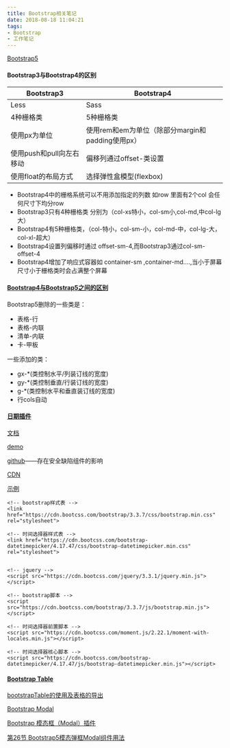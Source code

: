 ```yaml
---
title: Bootstrap相关笔记
date: 2018-08-18 11:04:21
tags:
- Bootstrap
- 工作笔记
---
```


[Bootstrap5](http://www.bootstrap.cn/doc/read/194)

#### Bootstrap3与Bootstrap4的区别

| Bootstrap3               | Bootstrap4                                       |
| ------------------------ | ------------------------------------------------ |
| Less                     | Sass                                             |
| 4种栅格类                | 5种栅格类                                        |
| 使用px为单位             | 使用rem和em为单位（除部分margin和padding使用px） |
| 使用push和pull向左右移动 | 偏移列通过offset-类设置                          |
| 使用float的布局方式      | 选择弹性盒模型(flexbox)                          |

- Bootstrap4中的栅格系统可以不用添加指定的列数 如row 里面有2个col 会任何尺寸下均分row
- Bootstrap3只有4种栅格类 分别为（col-xs特小，col-sm小,col-md,中col-lg大）
- Bootstrap4有5种栅格类，（col-特小，col-sm-小，col-md-中，col-lg-大，col-xl-超大）
- Bootstrap4设置列偏移时通过 offset-sm-4,而Bootstrap3通过col-sm-offset-4
- Bootstrap4增加了响应式容器如 container-sm ,container-md….,当小于屏幕尺寸小于栅格类时会占满整个屏幕



#### [Bootstrap4与Bootstrap5之间的区别](https://www.imangodoc.com/120811.html)

Bootstrap5删除的一些类是：

- 表格-行
- 表格-内联
- 清单-内联
- 卡-甲板

一些添加的类：

- gx-*(类控制水平/列装订线的宽度)
- gy-*(类控制垂直/行装订线的宽度)
- g-*(类控制水平和垂直装订线的宽度)
- 行cols自动



#### [日期插件](https://getdatepicker.com/4/)

[文档](https://bootstrap-datepicker.readthedocs.io/en/stable/)

[demo](https://uxsolutions.github.io/bootstrap-datepicker/?markup=input&format=&weekStart=&startDate=&endDate=&startView=0&minViewMode=0&maxViewMode=4&todayBtn=false&clearBtn=false&language=en&orientation=auto&multidate=&multidateSeparator=&keyboardNavigation=on&forceParse=on#sandbox)

[github](https://github.com/uxsolutions/bootstrap-datepicker)——存在安全缺陷组件的影响

[CDN](https://www.bootcdn.cn/bootstrap-datetimepicker/)

[示例](https://www.eyecon.ro/bootstrap-datepicker/)

```
<!-- bootstrap样式表 -->
<link href="https://cdn.bootcss.com/bootstrap/3.3.7/css/bootstrap.min.css" rel="stylesheet">

<!-- 时间选择器样式表 -->
<link href="https://cdn.bootcss.com/bootstrap-datetimepicker/4.17.47/css/bootstrap-datetimepicker.min.css" rel="stylesheet">


<!-- jquery -->
<script src="https://cdn.bootcss.com/jquery/3.3.1/jquery.min.js"></script>

<!-- bootstrap脚本 -->
<script src="https://cdn.bootcss.com/bootstrap/3.3.7/js/bootstrap.min.js"></script>

<!-- 时间选择器前置脚本 -->
<script src="https://cdn.bootcss.com/moment.js/2.22.1/moment-with-locales.min.js"></script>

<!-- 时间选择器核心脚本 -->
<script src="https://cdn.bootcss.com/bootstrap-datetimepicker/4.17.47/js/bootstrap-datetimepicker.min.js"></script>
```

#### [Bootstrap Table](https://bootstrap-table.com/)

[bootstrapTable的使用及表格的导出](https://blog.csdn.net/Mr_XiMu/article/details/106059687)





[Bootstrap Modal](https://social.msdn.microsoft.com/Forums/en-US/f2f830ed-3e66-4774-aa14-3fb4cb6ef135/bootstrap-modal?forum=aspdotnetwebpages)

[Bootstrap 模态框（Modal）插件](https://www.runoob.com/bootstrap/bootstrap-modal-plugin.html)

[第26节 Bootstrap5模态弹框Modal组件用法](http://www.bootstrap.cn/doc/read/219.html)

